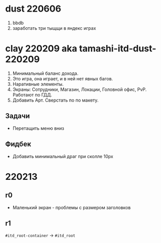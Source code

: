 # dust 220606

1. bbdb
2. заработать три тыщщи в яндекс играх

# clay 220209 aka tamashi-itd-dust-220209
1. Минимальный баланс дохода.
2. Это игра, она играет, и в ней нет явных багов.
3. Наративные элементы.
4. Экраны: Сотрудники, Магазин, Локации, Головной офис, PvP. Работают по ГДД.
5. Добавить Арт. Сверстать по по макету.

## Задачи
- Перетащить меню вниз

## Фидбек
- Добавить минимальный драг при сколле 10px

# 220213
## r0

- Маленький экран - проблемы с размером заголовков

## r1
`#itd_root-container` -> `#itd_root`
